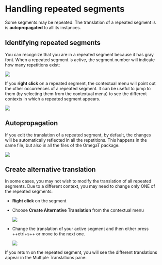 # Handling repeated segments

Some segments may be repeated. The translation of a repeated segment is is __autopropagated__ to all its instances.

## Identifying repeated segments

You can recognize that you are in a repeated segment because it has gray font.
When a repeated segment is active, the segment number will indicate how many repetitions exist: 

  ![](assets/15_repeated_segment.jpg)

If you **right click** on a repeated segment, the contextual menu will point out the other occurrences of a repeated segment. It can be useful to jump to them (by selecting them from the contextual menu) to see the different contexts in which a repeated segment appears.

  ![](assets/16_repeated_context.jpg)

## Autopropagation

If you edit the translation of a repeated segment, by default, the changes will be automatically reflected in all the repetitions. This happens in the same file, but also in all the files of the OmegaT package.

  ![](assets/17_autopropagation.jpg)

## Create alternative translation

In some cases, you may not wish to modify the translation of all repeated segments. Due to a different context, you may need to change only ONE of the repeated segments:

  * **Right click** on the segment 
  * Choose **Create Alternative Translation** from the contextual menu

    ![](assets/18_create_alternative_translation.jpg)

  * Change the translation of your active segment and then either press ++ctrl+s++ or move to the next one.

    ![](assets/19_alternative_translation_created.jpg)

If you return on the repeated segment, you will see the different translations appear in the Multiple Translations pane.